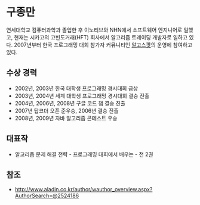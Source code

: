 # 구종만

연세대학교 컴퓨터과학과 졸업한 후 이노티브와 NHN에서 소프트웨어 엔지니어로 일했고, 현재는 시카고의 고빈도거래(HFT) 회사에서 알고리즘 트레이딩 개발자로 일하고 있다.
2007년부터 한국 프로그래밍 대회 참가자 커뮤니티인 [알고스팟](http://algospot.com/)의 운영에 참여하고 있다.

## 수상 경력

- 2002년, 2003년 한국 대학생 프로그래밍 경시대회 금상
- 2003년, 2004년 세계 대학생 프로그래밍 경시대회 결승 진출
- 2004년, 2006년, 2008년 구글 코드 잼 결승 진출
- 2007년 탑코더 오픈 준우승, 2006년 결승 진출
- 2008년, 2009년 자바 알고리즘 콘테스트 우승

## 대표작

- 알고리즘 문제 해결 전략 - 프로그래밍 대회에서 배우는 - 전 2권

## 참조

- http://www.aladin.co.kr/author/wauthor_overview.aspx?AuthorSearch=@2524186
